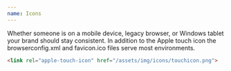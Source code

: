 ```yaml
---
name: Icons
---
```


Whether someone is on a mobile device, legacy browser, or Windows tablet your brand should stay consistent. In addition to the Apple touch icon the browserconfig.xml and 
favicon.ico files serve most environments.

```html
<link rel="apple-touch-icon" href="/assets/img/icons/touchicon.png">
```